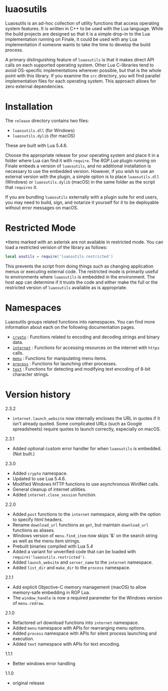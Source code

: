 # luaosutils

Luaosutils is an ad-hoc collection of utility functions that access operating system features. It is written in C++ to be used with the Lua language. While the build projects are designed so that it is a simple drop-in to the Lua implementation running on Finale, it could be used with any Lua implementation if someone wants to take the time to develop the build process.

A primary distinguishing feature of `luaosutils` is that it makes direct API calls on each supported operating system. Other Lua C-libraries tend to avoid OS-specific implementations wherever possible, but that is the whole point with this library. If you examine the `src` directory, you will find parallel implementation files for each operating system. This approach allows for zero external dependencies.

# Installation

The `release` directory contains two files:

- `luaosutils.dll` (for Windows)
- `luaosutils.dylib` (for macOS)

These are built with Lua 5.4.6.

Choose the appropriate release for your operating system and place it in a folder where Lua can find it with `require`. The _RGP Lua_ plugin running on Finale embeds a version of `luaosutils`, and no additional installation is necessary to use the embedded version. However, if you wish to use an external version with the plugin, a simple option is to place `luaosutils.dll` (Windows) or `luaosutils.dylib` (macOS) in the same folder as the script that `requires` it.

If you are bundling `luaosutils` externally with a plugin suite for end users, you may need to build, sign, and notarize it yourself for it to be deployable without error messages on macOS.

# Restricted Mode

\*Items marked with an asterisk are not available in restricted mode. You can load a restricted verision of the library as follows:

```lua
local osutils = require('luaosutils.restricted')
```

This prevents the script from doing things such as changing application menus or executing external code. The restricted mode is primarily useful to environments where `luaosutils` is embedded in the environment. The host app can determine if it trusts the code and either make the full or the restricted version of `luaosutils` available as is appropriate.

# Namespaces

Luaosutils groups related functions into namespaces. You can find more information about each on the following documentation pages.

- [`crypto`](docs/crypto.md) : Functions related to encoding and decoding strings and binary data.
- [`internet`](docs/internet.md) : Functions for accessing resources on the internet with `https` calls.
- [`menu`](docs/menu.md) : Functions for manipulating menu items.
- [`process`](docs/process.md) : Functions for launching other processes.
- [`text`](docs/text.md) : Functions for detecting and modifying text encoding of 8-bit character strings.

# Version history

2.3.2

- `internet.launch_website` now internally encloses the URL in quotes if it isn't already quoted. Some complicated URLs (such as Google spreadsheets) require quotes to launch correctly, especially on macOS.

2.3.1

- Added optional custom error handler for when `luaosutils` is embedded. (Not built.)

2.3.0

- Added `crypto` namespace.
- Updated to use Lua 5.4.6.
- Modified Windows HTTP functions to use asynchronous WinINet calls.
- General cleanup of internet utilities.
- Added `internet.close_session` function.

2.2.0

- Added `post` functions to the `internet` namespace, along with the option to specify html headers.
- Rename `download_url` functions as `get`, but maintain `download_url` functions as aliases.
- Windows version of `menu.find_item` now skips '&' on the search string as well as the menu item strings.
- Prebuilt binaries compiled with Lua 5.4
- Added a variant for unverified code that can be loaded with `require('luaosutils.restricted')`.
- Added `launch_website` and `server_name` to the `internet` namespace.
- Added `list_dir` and `make_dir` to the `process` namespace.

2.1.1

- Add explicit Objective-C memory management (macOS) to allow memory-safe embedding in RGP Lua.
- The `window_handle` is now a required parameter for the Windows version of `menu.redraw`.

2.1.0

- Refactored url download functions into `internet` namespace.
- Added `menu` namespace with APIs for rearranging menu options.
- Added `process` namespace with APIs for silent process launching and execution.
- Added `text` namespace with APIs for text encoding.

1.1.1

- Better windows error handling

1.1.0

- original release
